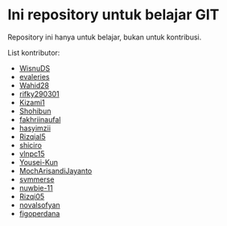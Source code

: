 # Ini repository untuk belajar GIT

Repository ini hanya untuk belajar, bukan untuk kontribusi.


List kontributor:

- [WisnuDS](https://github.com/WisnuDS)
- [evaleries](https://github.com/evaleries)
- [Wahid28](https://github.com/Wahid28)
- [rifky290301](https://github.com/rifky290301)
- [Kizami1](htttps://github.com/Kizami1)
- [Shohibun](https://github.com/Shohibun)
- [fakhriinaufal](https://github.com/fakhriinaufal)
- [hasyimzii](https://github.com/hasyimzii)
- [Rizqial5](https://github.com/Rizqial5)
- [shiciro](https://github.com/shiciro)
- [vlnpc15](https://github.com/vlnpc15)
- [Yousei-Kun](https://github.com/Yousei-kun)
- [MochArisandiJayanto](https://github.com/MochArisandiJayanto)
- [svmmerse](https://github.com/svmmerse)
- [nuwbie-11](https://github.com/nuwbie-11)
- [Rizqi05](https://github.com/Rizqi05)
- [novalsofyan](https://github.com/novalsofyan)
- [figoperdana](https://github.com/figoperdana)

